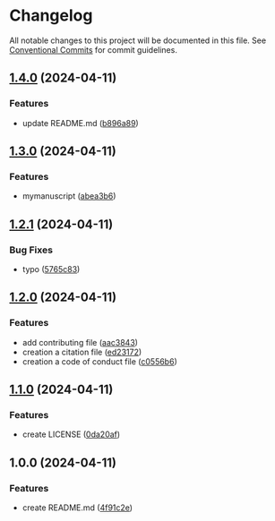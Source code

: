 # Changelog

All notable changes to this project will be documented in this file. See
[Conventional Commits](https://conventionalcommits.org) for commit guidelines.

## [1.4.0](https://github.com/delbala/quartoDemo/compare/v1.3.0...v1.4.0) (2024-04-11)


### Features

* update README.md ([b896a89](https://github.com/delbala/quartoDemo/commit/b896a89e41388299456ea4c28c697967a24a5952))

## [1.3.0](https://github.com/delbala/quartoDemo/compare/v1.2.1...v1.3.0) (2024-04-11)


### Features

* mymanuscript ([abea3b6](https://github.com/delbala/quartoDemo/commit/abea3b64c61aca828b3030efcca1a9030a430cce))

## [1.2.1](https://github.com/delbala/quartoDemo/compare/v1.2.0...v1.2.1) (2024-04-11)


### Bug Fixes

* typo ([5765c83](https://github.com/delbala/quartoDemo/commit/5765c8335116b0d2e58abb71b1664010dafc3507))

## [1.2.0](https://github.com/delbala/quartoDemo/compare/v1.1.0...v1.2.0) (2024-04-11)


### Features

* add contributing file ([aac3843](https://github.com/delbala/quartoDemo/commit/aac3843fb02001bbb6ebc54ac8852efa64ff0255))
* creation a citation file ([ed23172](https://github.com/delbala/quartoDemo/commit/ed231723e645f4de195b61da0a85975e8598ea9a))
* creation a code of conduct file ([c0556b6](https://github.com/delbala/quartoDemo/commit/c0556b6891d6e7e8e47c41ec550f993e11eaa221))

## [1.1.0](https://github.com/delbala/quartoDemo/compare/v1.0.0...v1.1.0) (2024-04-11)


### Features

* create LICENSE ([0da20af](https://github.com/delbala/quartoDemo/commit/0da20af7a76bc528db759615e41c23ae31270c48))

## 1.0.0 (2024-04-11)


### Features

* create README.md ([4f91c2e](https://github.com/delbala/quartoDemo/commit/4f91c2e154adfd8194f1963e7c420c7608fc50e6))
